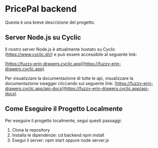 # PricePal backend

Questa è una breve descrizione del progetto.

## Server Node.js su Cyclic

Il nostro server Node.js è attualmente hostato su Cyclic (https://www.cyclic.sh/) e può essere accessibile al seguente link:

[https://fuzzy-erin-drawers.cyclic.app](https://fuzzy-erin-drawers.cyclic.app)

Per visualizzare la documentazione di tutte le api, visualizzare la documentazione swagger cliccando sul seguente link:
[https://fuzzy-erin-drawers.cyclic.app/api-docs](https://fuzzy-erin-drawers.cyclic.app/api-docs)

## Come Eseguire il Progetto Localmente

Per eseguire il progetto localmente, segui questi passaggi:

1. Clona la repository
2. Installa le dipendenze:
cd backend
npm install
3. Esegui il server:
npm start
oppure
node server.js
